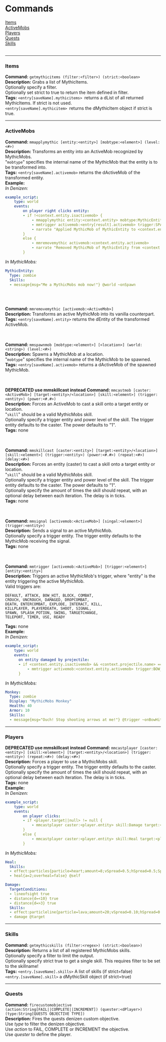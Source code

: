 # Commands
[Items](#items) <br>
[ActiveMobs](#activemobs) <br>
[Players](#players) <br>
[Quests](#quests) <br>
[Skills](#skills)<br> <br>

----
### Items
**Command:** `getmythicitems (filter:<filter>) (strict:<boolean>` <br>
**Description:** Grabs a list of MythicItems. <br>
Optionally specify a filter. <br>
Optionally set strict to true to return the item defined in filter. <br>
**Tags:** 
`<entry[saveName].mythicitems> `returns a dList of all returned MythicItems. If strict is not used. <br>
`<entry[saveName].mythicitem> `returns the dMythicItem object if strict is true. <br>


----
### ActiveMobs
**Command:** `mmapplymythic [entity:<entity>] [mobtype:<element>] (level:<#>)` <br>
**Description:** Transforms an entity into an ActiveMob recognized by MythicMobs. <br>
"`mobtype`" specifies the internal name of the MythicMob that the entity is to be transformed into. <br>
**Tags:** `<entry[saveName].activemob>` returns the dActiveMob of the transformed entity. <br>
**Example:** <br>
*In Denizen:*
```yaml
example_script:
    type: world
    events:
        on player right clicks entity:
        - if !<context.entity.isactivemob> {
            - mmapplymythic entity:<context.entity> mobtype:MythicEntity level:1 save:result
            - mmtrigger activemob:<entry[result].activemob> trigger:SPAWN entity:<context.entity>
            - narrate "Applied MythicMob of MythicEntity to <context.entity>!"
        }
        else {
            - mmremovemythic activemob:<context.entity.activemob>
            - narrate "Removed MythicMob of MythicEntity from <context.entity>!"
        }
```
*In MythicMobs:*
```yaml
MythicEntity:
  Type: zombie
  Skills:
  - message{msg="Me a MythicMobs mob now!"} @world ~onSpawn
```
<br>
<br>

**Command:** `mmremovemythic [activemob:<ActiveMob>]` <br>
**Description:** Transforms an active MythicMob into its vanilla counterpart. <br>
**Tags:** `<entry[saveName].entity>` returns the dEntity of the transformed ActiveMob. <br>
<br>
<br>

**Command:** `mmspawnmob [mobtype:<element>] [<location>] (world:<string>) (level:<#>)` <br>
**Description:** Spawns a MythicMob at a location. <br>
"`mobtype`" specifies the internal name of the MythicMob to be spawned. <br>
**Tags:** `<entry[saveName].activemob>` returns a dActiveMob of the spawned MythicMob. <br>
<br>
<br>

**DEPRECATED use mmskillcast instead**
**Command:** `mmcastmob [caster:<ActiveMob>] [target:<entity>/<location>] [skill:<element>] (trigger:<entity>) (power:<#.#>)` <br>
**Description:** Forces an ActiveMob to cast a skill onto a target entity or location. <br>
"`skill`" should be a valid MythicMobs skill. <br>
Optionally specify a trigger entity and power level of the skill. The trigger entity defaults to the caster. The power defaults to "1". <br>
**Tags:** none <br>
<br>
<br>

**Command:** `mmskillcast [caster:<entity>] [target:<entity>/<location>] [skill:<element>] (trigger:<entity>) (power:<#.#>) (repeat:<#>) (delay:<#>)` <br>
**Description:** Forces an entity (caster) to cast a skill onto a target entity or location. <br>
"`skill`" should be a valid MythicMobs skill. <br>
Optionally specify a trigger entity and power level of the skill. The trigger entity defaults to the caster. The power defaults to "1". <br>
Optionally specify the amount of times the skill should repeat, with an optional delay between each iteration. The delay is in ticks. <br>
**Tags:** none <br>
<br>
<br>

**Command:** `mmsignal [activemob:<ActiveMob>] [singal:<element>] (trigger:<entity>)` <br>
**Description:** Sends a signal to an active MythicMob. <br>
Optionally specify a trigger entity. The trigger entity defaults to the MythicMob receiving the signal. <br>
**Tags:** none <br>
<br>
<br>

**Command:** `mmtrigger [activemob:<ActiveMob>] [trigger:<element>] [entity:<entity>]` <br>
**Description:** Triggers an active MythicMob's trigger, where "entity" is the entity triggering the active MythicMob. <br>
Valid triggers are: <br>
```
DEFAULT, ATTACK, BOW_HIT, BLOCK, COMBAT,
CROUCH, UNCROUCH, DAMAGED, DROPCOMBAT,
DEATH, ENTERCOMBAT, EXPLODE, INTERACT, KILL,
KILLPLAYER, PLAYERDEATH, SHOOT, SIGNAL,
SPAWN, SPLASH_POTION, SWING, TARGETCHANGE,
TELEPORT, TIMER, USE, READY
```
**Tags:** none <br>
**Example:** <br>
*In Denizen:*
```yaml
example_script:
    type: world
    events:
      on entity damaged by projectile:
      - if <context.entity.isactivemob> && <context.projectile.name> == "arrow" {
          - mmtrigger activemob:<context.entity.activemob> trigger:BOW_HIT entity:<context.damager>
      }
```
*In MythicMobs:*
```yaml
Monkey:
  Type: zombie
  Display: "MythicMobs Monkey"
  Health: 40
  Armor: 10
  Skills:
  - message{msg="Ouch! Stop shooting arrows at me!"} @trigger ~onBowHit 1
```

----
### Players
**DEPRECATED use mmskillcast instead**
**Command:** `mmcastplayer [caster:<entity>] [skill:<element>] [target:<entity>/<location>] (trigger:<entity>) (repeat:<#>) (delay:<#>)` <br>
**Description:** Forces a player to use a MythicMobs skill. <br>
Optionally specify a trigger entity. The trigger entity defaults to the caster. <br>
Optionally specify the amount of times the skill should repeat, with an optional delay between each iteration. The delay is in ticks. <br>
**Tags:** none <br>
**Example:** <br>
*In Denizen:*
```yaml
example_script:
    type: world
    events:
        on player clicks:
        - if <player.target||null> != null {
            - mmcastplayer caster:<player.entity> skill:Damage target:<player.target>
        }
        else {
            - mmcastplayer caster:<player.entity> skill:Heal target:<player.entity> repeat:4 delay:20
        }
```
*In MythicMobs:*
```yaml
Heal:
  Skills:
  - effect:particles{particle=heart;amount=8;vSpread=0.5;hSpread=0.5;Spped=0.01;yoffset=1} @self
  - heal{a=2;overheal=false} @self

Damage:
  TargetConditions:
  - lineofsight true
  - distance{d=<10} true
  - distance{d=>3} true
  Skills:
  - effect:particleline{particle=lava;amount=20;vSpread=0.10;hSpread=0.10;Speed=0.2;yoffset=1;ystartoffset=0;distancebetween=1} @target
  - damage @target
```

---
### Skills
**Command:** `getmythicskills (filter:<regex>) (strict:<boolean>)` <br>
**Description:** Returns a list of all registered MythicMobs skills. <br>
Optionally specify a filter to limit the output. <br>
Optionally specify strict true to get a single skill. This requires filter to be set to the skillname! <br>
**Tags:** `<entry.[saveName].skills>` A list of skills (if strict=false) <br>
`<entry.[saveName].skill>` a dMythicSkill object (if strict=true)

---
### Quests
**Command:** `firecustomobjective (action:String[FAIL||COMPLETE||INCREMENT]) (quester:<dPlayer>) (type:String[QUESTS OBJECTIVE TYPE])` <br>
**Description:** Fires the quests denizen custom objective.<br>
Use *type* to filter the denizen objective.<br>
Use *action* to FAIL, COMPLETE or INCREMENT the objective.<br>
Use *quester* to define the player.<br>


